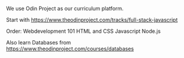 We use Odin Project as our curriculum platform.

Start with
https://www.theodinproject.com/tracks/full-stack-javascript

Order: 
Webdevelopment 101
HTML and CSS
Javascript
Node.js

Also learn Databases from
https://www.theodinproject.com/courses/databases
